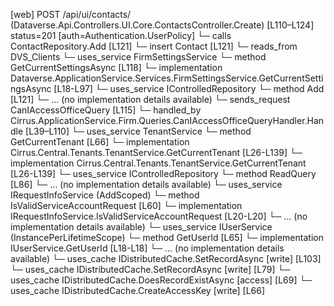 [web] POST /api/ui/contacts/  (Dataverse.Api.Controllers.UI.Core.ContactsController.Create)  [L110–L124] status=201 [auth=Authentication.UserPolicy]
  └─ calls ContactRepository.Add [L121]
  └─ insert Contact [L121]
    └─ reads_from DVS_Clients
  └─ uses_service FirmSettingsService
    └─ method GetCurrentSettingsAsync [L118]
      └─ implementation Dataverse.ApplicationService.Services.FirmSettingsService.GetCurrentSettingsAsync [L18-L97]
  └─ uses_service IControlledRepository<Contact>
    └─ method Add [L121]
      └─ ... (no implementation details available)
  └─ sends_request CanIAccessOfficeQuery [L115]
    └─ handled_by Cirrus.ApplicationService.Firm.Queries.CanIAccessOfficeQueryHandler.Handle [L39–L110]
      └─ uses_service TenantService
        └─ method GetCurrentTenant [L66]
          └─ implementation Cirrus.Central.Tenants.TenantService.GetCurrentTenant [L26-L139]
          └─ implementation Cirrus.Central.Tenants.TenantService.GetCurrentTenant [L26-L139]
      └─ uses_service IControlledRepository<OfficeUser>
        └─ method ReadQuery [L86]
          └─ ... (no implementation details available)
      └─ uses_service IRequestInfoService (AddScoped)
        └─ method IsValidServiceAccountRequest [L60]
          └─ implementation IRequestInfoService.IsValidServiceAccountRequest [L20-L20]
          └─ ... (no implementation details available)
      └─ uses_service IUserService (InstancePerLifetimeScope)
        └─ method GetUserId [L65]
          └─ implementation IUserService.GetUserId [L18-L18]
          └─ ... (no implementation details available)
      └─ uses_cache IDistributedCache.SetRecordAsync [write] [L103]
      └─ uses_cache IDistributedCache.SetRecordAsync [write] [L79]
      └─ uses_cache IDistributedCache.DoesRecordExistAsync [access] [L69]
      └─ uses_cache IDistributedCache.CreateAccessKey [write] [L66]

